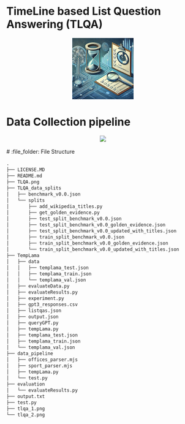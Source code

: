 # TimeLine based List Question Answering (TLQA)

<p align="center">
  <img src="tlqa_2.png" />
</p>

# Data Collection pipeline
<p align="center">
  <img src="pipeline.png" />
</p>
#  :file_folder: File Structure

```
.
├── LICENSE.MD
├── README.md
├── TLQA.png
├── TLQA_data_splits
│   ├── benchmark_v0.0.json
│   └── splits
│       ├── add_wikipedia_titles.py
│       ├── get_golden_evidence.py
│       ├── test_split_benchmark_v0.0.json
│       ├── test_split_benchmark_v0.0_golden_evidence.json
│       ├── test_split_benchmark_v0.0_updated_with_titles.json
│       ├── train_split_benchmark_v0.0.json
│       ├── train_split_benchmark_v0.0_golden_evidence.json
│       └── train_split_benchmark_v0.0_updated_with_titles.json
├── TempLama
│   ├── data
│   │   ├── templama_test.json
│   │   ├── templama_train.json
│   │   └── templama_val.json
│   ├── evaluateData.py
│   ├── evaluateResults.py
│   ├── experiment.py
│   ├── gpt3_responses.csv
│   ├── listqas.json
│   ├── output.json
│   ├── queryGPT.py
│   ├── tempLama.py
│   ├── templama_test.json
│   ├── templama_train.json
│   └── templama_val.json
├── data_pipeline
│   ├── offices_parser.mjs
│   ├── sport_parser.mjs
│   ├── tempLama.py
│   └── test.py
├── evaluation
│   └── evaluateResults.py
├── output.txt
├── test.py
├── tlqa_1.png
└── tlqa_2.png
```
